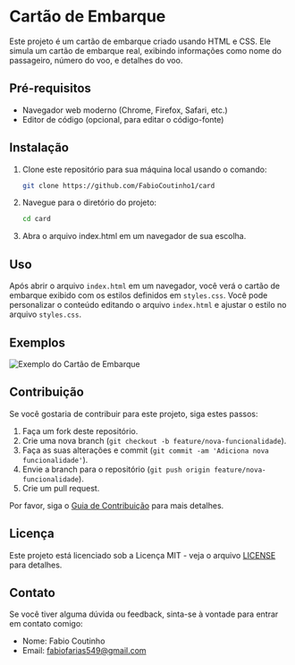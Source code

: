 # Cartão de Embarque

Este projeto é um cartão de embarque criado usando HTML e CSS. Ele simula um cartão de embarque real, exibindo informações como nome do passageiro, número do voo, e detalhes do voo.

## Pré-requisitos

- Navegador web moderno (Chrome, Firefox, Safari, etc.)
- Editor de código (opcional, para editar o código-fonte)

## Instalação

1. Clone este repositório para sua máquina local usando o comando:
   ```bash
   git clone https://github.com/FabioCoutinho1/card
2. Navegue para o diretório do projeto:
    ```bash
    cd card
3. Abra o arquivo index.html em um navegador de sua escolha.

## Uso

Após abrir o arquivo `index.html` em um navegador, você verá o cartão de embarque exibido com os estilos definidos em `styles.css`. Você pode personalizar o conteúdo editando o arquivo `index.html` e ajustar o estilo no arquivo `styles.css`.

## Exemplos

![Exemplo do Cartão de Embarque](assets/imagem-card.jpg)

## Contribuição

Se você gostaria de contribuir para este projeto, siga estes passos:

1. Faça um fork deste repositório.
2. Crie uma nova branch (`git checkout -b feature/nova-funcionalidade`).
3. Faça as suas alterações e commit (`git commit -am 'Adiciona nova funcionalidade'`).
4. Envie a branch para o repositório (`git push origin feature/nova-funcionalidade`).
5. Crie um pull request.

Por favor, siga o [Guia de Contribuição](docs/CONTRIBUTING.md) para mais detalhes.

## Licença

Este projeto está licenciado sob a Licença MIT - veja o arquivo [LICENSE](LICENSE) para detalhes.

## Contato

Se você tiver alguma dúvida ou feedback, sinta-se à vontade para entrar em contato comigo:

- Nome: Fabio Coutinho
- Email: fabiofarias549@gmail.com
